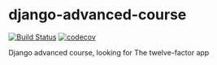 # django-advanced-course
[![Build Status](https://travis-ci.org/rodrigoddc/django-advanced-course.svg?branch=master)](https://travis-ci.org/rodrigoddc/django-advanced-course)
[![codecov](https://codecov.io/gh/rodrigoddc/django-advanced-course/branch/master/graph/badge.svg)](https://codecov.io/gh/rodrigoddc/django-advanced-course)

Django advanced course, looking for The twelve-factor app
